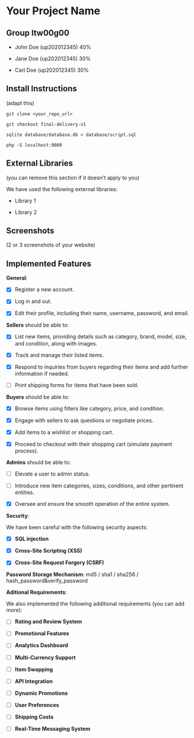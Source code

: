 # Your Project Name



## Group ltw00g00



- John Doe (up202012345) 40%

- Jane Doe (up202012345) 30%

- Carl Doe (up202012345) 30%



## Install Instructions



(adapt this)



    git clone <your_repo_url>

    git checkout final-delivery-v1

    sqlite database/database.db < database/script.sql

    php -S localhost:9000



## External Libraries



(you can remove this section if it doesn't apply to you)



We have used the following external libraries:



- Library 1

- Library 2



## Screenshots



(2 or 3 screenshots of your website)



## Implemented Features



**General**:



- [X] Register a new account.

- [X] Log in and out.

- [X] Edit their profile, including their name, username, password, and email.



**Sellers**  should be able to:



- [X] List new items, providing details such as category, brand, model, size, and condition, along with images.

- [X] Track and manage their listed items.

- [X] Respond to inquiries from buyers regarding their items and add further information if needed.

- [ ] Print shipping forms for items that have been sold.



**Buyers**  should be able to:



- [X] Browse items using filters like category, price, and condition.

- [X] Engage with sellers to ask questions or negotiate prices.

- [X] Add items to a wishlist or shopping cart.

- [X] Proceed to checkout with their shopping cart (simulate payment process).



**Admins**  should be able to:



- [ ] Elevate a user to admin status.

- [ ] Introduce new item categories, sizes, conditions, and other pertinent entities.

- [X] Oversee and ensure the smooth operation of the entire system.



**Security**:

We have been careful with the following security aspects:



- [X] **SQL injection**

- [X] **Cross-Site Scripting (XSS)**

- [X] **Cross-Site Request Forgery (CSRF)**



**Password Storage Mechanism**: md5 / sha1 / sha256 / hash_password&verify_password



**Aditional Requirements**:



We also implemented the following additional requirements (you can add more):



- [ ] **Rating and Review System**

- [ ] **Promotional Features**

- [ ] **Analytics Dashboard**

- [ ] **Multi-Currency Support**

- [ ] **Item Swapping**

- [ ] **API Integration**

- [ ] **Dynamic Promotions**

- [ ] **User Preferences**

- [ ] **Shipping Costs**

- [ ] **Real-Time Messaging System**

